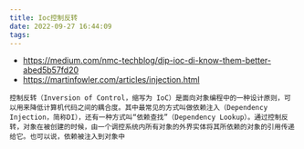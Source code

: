 ```yaml
---
title: Ioc控制反转
date: 2022-09-27 16:44:09
tags:
---
```

- https://medium.com/nmc-techblog/dip-ioc-di-know-them-better-abed5b57fd20
- https://martinfowler.com/articles/injection.html

```
控制反转（Inversion of Control，缩写为 IoC）是面向对象编程中的一种设计原则，可以用来降低计算机代码之间的耦合度。其中最常见的方式叫做依赖注入（Dependency Injection，简称DI），还有一种方式叫“依赖查找”（Dependency Lookup）。通过控制反转，对象在被创建的时候，由一个调控系统内所有对象的外界实体将其所依赖的对象的引用传递给它。也可以说，依赖被注入到对象中
```